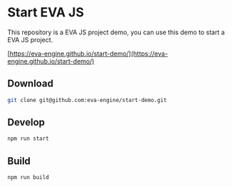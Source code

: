 # Start EVA JS

This repository is a EVA JS project demo, you can use this demo to start a EVA JS project.

[https://eva-engine.github.io/start-demo/](https://eva-engine.github.io/start-demo/)

## Download
```bash
git clone git@github.com:eva-engine/start-demo.git
```

## Develop
```bash
npm run start
```

## Build
```bash
npm run build
```
